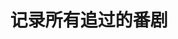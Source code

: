 ---
title: 记录所有追过的番剧
banner_img: /img/bg_image/too_any_losing_heroines/silence.png

tags: 
    - 动画
    - 番剧
    - ACGN
categories: 
    - ACGN

---